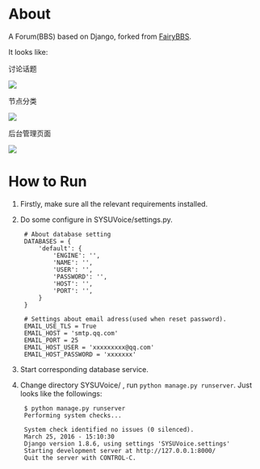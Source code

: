 # About

A Forum(BBS) based on Django, forked from [FairyBBS](https://github.com/ericls/FairyBBS).

It looks like:

讨论话题

![][1]

节点分类

![][2]

后台管理页面

![][3]

# How to Run

1. Firstly, make sure all the relevant requirements installed.
2. Do some configure in SYSUVoice/settings.py.

        # About database setting
        DATABASES = {
            'default': {
                'ENGINE': '',
                'NAME': '',
                'USER': '',
                'PASSWORD': '',
                'HOST': '',
                'PORT': '',
            }
        }

        # Settings about email adress(used when reset password). 
        EMAIL_USE_TLS = True
        EMAIL_HOST = 'smtp.qq.com'
        EMAIL_PORT = 25
        EMAIL_HOST_USER = 'xxxxxxxxx@qq.com'
        EMAIL_HOST_PASSWORD = 'xxxxxxx'
3. Start corresponding database service.
4. Change directory SYSUVoice/ , run `python manage.py runserver`.  Just looks like the followings:

        $ python manage.py runserver
        Performing system checks...
        
        System check identified no issues (0 silenced).
        March 25, 2016 - 15:10:30
        Django version 1.8.6, using settings 'SYSUVoice.settings'
        Starting development server at http://127.0.0.1:8000/
        Quit the server with CONTROL-C.


[1]: Demo/topic.png
[2]: Demo/nodes.png
[3]: Demo/manage.png

